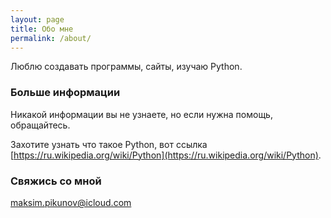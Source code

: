 ```yaml
---
layout: page
title: Обо мне
permalink: /about/
---
```


Люблю создавать программы, сайты, изучаю Python.


### Больше информации

Никакой информации вы не узнаете, но если нужна помощь, обращайтесь.

Захотите узнать что такое Python, вот ссылка [https://ru.wikipedia.org/wiki/Python](https://ru.wikipedia.org/wiki/Python).
 
### Свяжись со мной

[maksim.pikunov@icloud.com](mailto:maksim.pikunov@icloud.com)
